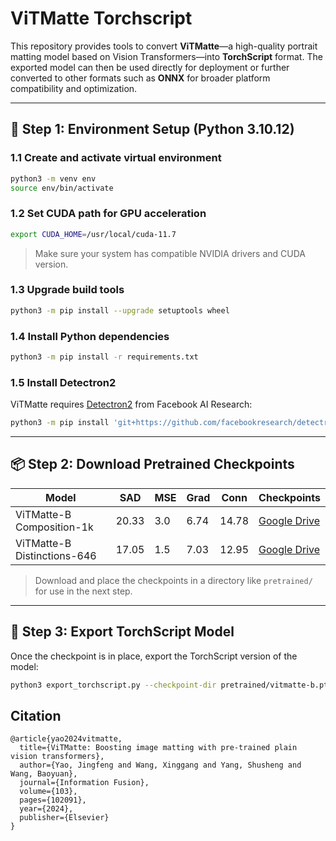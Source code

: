 # ViTMatte Torchscript

This repository provides tools to convert **ViTMatte**—a high-quality portrait matting model based on Vision Transformers—into **TorchScript** format. The exported model can then be used directly for deployment or further converted to other formats such as **ONNX** for broader platform compatibility and optimization.

---

## 🚀 Step 1: Environment Setup (Python 3.10.12)

### 1.1 Create and activate virtual environment

```bash
python3 -m venv env
source env/bin/activate
```

### 1.2 Set CUDA path for GPU acceleration

```bash
export CUDA_HOME=/usr/local/cuda-11.7
```

> Make sure your system has compatible NVIDIA drivers and CUDA version.

### 1.3 Upgrade build tools

```bash
python3 -m pip install --upgrade setuptools wheel
```

### 1.4 Install Python dependencies

```bash
python3 -m pip install -r requirements.txt
```

### 1.5 Install Detectron2

ViTMatte requires [Detectron2](https://github.com/facebookresearch/detectron2) from Facebook AI Research:

```bash
python3 -m pip install 'git+https://github.com/facebookresearch/detectron2.git'
```

---

## 📦 Step 2: Download Pretrained Checkpoints

| Model                       | SAD   | MSE | Grad | Conn  | Checkpoints                                                                                        |
| --------------------------- | ----- | --- | ---- | ----- | -------------------------------------------------------------------------------------------------- |
| ViTMatte-B Composition-1k   | 20.33 | 3.0 | 6.74 | 14.78 | [Google Drive](https://drive.google.com/file/d/1mOO5MMU4kwhNX96AlfpwjAoMM4V5w3k-/view?usp=sharing) |
| ViTMatte-B Distinctions-646 | 17.05 | 1.5 | 7.03 | 12.95 | [Google Drive](https://drive.google.com/file/d/1d97oKuITCeWgai2Tf3iNilt6rMSSYzkW/view?usp=sharing) |

> Download and place the checkpoints in a directory like `pretrained/` for use in the next step.

---

## 🧪 Step 3: Export TorchScript Model

Once the checkpoint is in place, export the TorchScript version of the model:

```bash
python3 export_torchscript.py --checkpoint-dir pretrained/vitmatte-b.pth
```


## Citation
```
@article{yao2024vitmatte,
  title={ViTMatte: Boosting image matting with pre-trained plain vision transformers},
  author={Yao, Jingfeng and Wang, Xinggang and Yang, Shusheng and Wang, Baoyuan},
  journal={Information Fusion},
  volume={103},
  pages={102091},
  year={2024},
  publisher={Elsevier}
}
```
